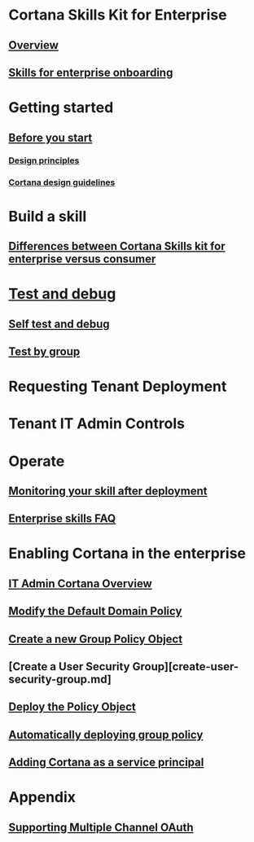 
# Cortana Skills Kit for Enterprise  

## [Overview](./overview.md)

## [Skills for enterprise onboarding](./onboarding.md)

# Getting started

## [Before you start](./before-you-start.md)

### [Design principles](../skills/design-principles.md)

### [Cortana design guidelines](../skills/cortana-design-guidelines.md)

# Build a skill

## [Differences between Cortana Skills kit for enterprise versus consumer](enterprise-differences.md)

# [Test and debug](enterprise-test-and-debug.md)

## [Self test and debug](enterprise-self-test-and-debug.md)

## [Test by group](enterprise-test-by-group.md)

# Requesting Tenant Deployment

# Tenant IT Admin Controls

# Operate

## [Monitoring your skill after deployment](./enterprise-monitor-after-deployment.md)

## [Enterprise skills FAQ](./enterprise-faq.md)

# Enabling Cortana in the enterprise

## [IT Admin Cortana Overview](./admin-overview.md)

## [Modify the Default Domain Policy](modify-default-domain-policy.md)

## [Create a new Group Policy Object](new-group-policy.md)

## [Create a User Security Group][create-user-security-group.md]

## [Deploy the Policy Object](deploy-policy-object.md)

## [Automatically deploying group policy](enterprise-deploying-group-policy.md)

## [Adding Cortana as a service principal](enterprise-cortana-service-principal.md)

# Appendix

## [Supporting Multiple Channel OAuth](supporting-multiple-channel-oauth.md)